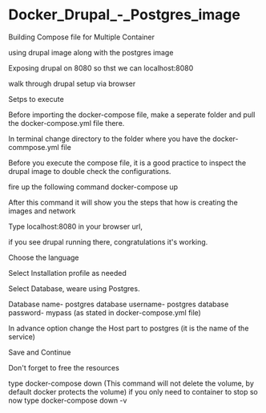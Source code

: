 # Docker_Drupal_-_Postgres_image
Building Compose file for Multiple Container

using drupal image along with the postgres image

Exposing drupal on 8080 so thst we can localhost:8080

walk through drupal setup via browser

Setps to execute

Before importing the docker-compose file, make a seperate folder and pull the docker-compose.yml file there.

In terminal change directory to the folder where you have the docker-commpose.yml file

Before you execute the compose file, it is a good practice to inspect the drupal image to double check the configurations. 

fire up the following command
  docker-compose up

After this command it will show you the steps that how is creating the images and network

Type localhost:8080 in your browser url,

if you see drupal running there, congratulations it's working.

Choose the language

Select Installation profile as needed

Select Database, weare using Postgres.

Database name- postgres
database username- postgres
database password- mypass (as stated in docker-compose.yml file)
 
In advance option change the
Host part to postgres (it is the name of the service)

Save and Continue

Don't forget to free the resources

type 
docker-compose down (This command will not delete the volume, by default docker protects the volume)
if you only need to container to stop
so now type 
docker-compose down -v

